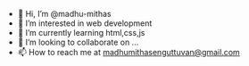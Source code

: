 - 👋 Hi, I’m @madhu-mithas
- 👀 I’m interested in web development
- 🌱 I’m currently learning html,css,js
- 💞️ I’m looking to collaborate on ...
- 📫 How to reach me at madhumithasenguttuvan@gmail.com

<!---
madhu-mithas/madhu-mithas is a ✨ special ✨ repository because its `README.md` (this file) appears on your GitHub profile.
You can click the Preview link to take a look at your changes.
--->
